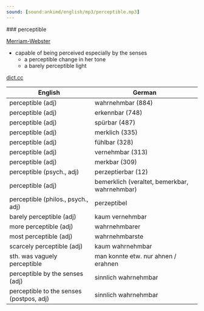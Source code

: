 ```yaml
---
sound: [sound:ankimd/english/mp3/perceptible.mp3]
---
```


\### perceptible

[Merriam-Webster](https://www.merriam-webster.com/dictionary/perceptible)

- capable of being perceived especially by the senses
    - a perceptible change in her tone
    - a barely perceptible light

[dict.cc](https://www.dict.cc/perceptible)

| English        | German       |
| -------------- | ------------ |
| perceptible (adj) | wahrnehmbar (884) |
| perceptible (adj) | erkennbar (748) |
| perceptible (adj) | spürbar (487) |
| perceptible (adj) | merklich (335) |
| perceptible (adj) | fühlbar (328) |
| perceptible (adj) | vernehmbar (313) |
| perceptible (adj) | merkbar (309) |
| perceptible (psych., adj) | perzeptierbar (12) |
| perceptible (adj) | bemerklich (veraltet, bemerkbar, wahrnehmbar) |
| perceptible (philos., psych., adj) | perzeptibel |
| barely perceptible (adj) | kaum vernehmbar |
| more perceptible (adj) | wahrnehmbarer |
| most perceptible (adj) | wahrnehmbarste |
| scarcely perceptible (adj) | kaum wahrnehmbar |
| sth. was vaguely perceptible | man konnte etw. nur ahnen / erahnen |
| perceptible by the senses (adj) | sinnlich wahrnehmbar |
| perceptible to the senses (postpos, adj) | sinnlich wahrnehmbar |
